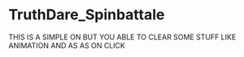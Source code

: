 # TruthDare_Spinbattale


THIS IS A SIMPLE ON BUT YOU ABLE TO CLEAR SOME STUFF LIKE ANIMATION AND AS AS ON CLICK 
